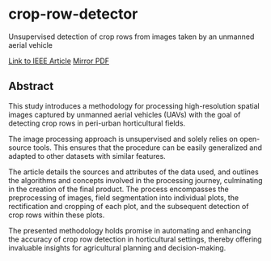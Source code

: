 # crop-row-detector
Unsupervised detection of crop rows from images taken by an unmanned aerial vehicle

[Link to IEEE Article](https://ieeexplore.ieee.org/document/10530849)
[Mirror PDF](https://drive.google.com/file/d/12j4y2Auqhi6uzDpqaydWy9dQw3bJRHjA/view?usp=sharing)

## Abstract

This study introduces a methodology for processing
high-resolution spatial images captured by unmanned aerial
vehicles (UAVs) with the goal of detecting crop rows in peri-urban horticultural fields. 

The image processing approach is unsupervised and solely relies on open-source tools. 
This ensures that the procedure can be easily generalized and adapted to other
datasets with similar features. 

The article details the sources and attributes of the data used, and outlines the algorithms
and concepts involved in the processing journey, culminating
in the creation of the final product. The process encompasses
the preprocessing of images, field segmentation into individual
plots, the rectification and cropping of each plot, and the
subsequent detection of crop rows within these plots. 

The presented methodology holds promise in automating and enhancing
the accuracy of crop row detection in horticultural settings,
thereby offering invaluable insights for agricultural planning and
decision-making.
